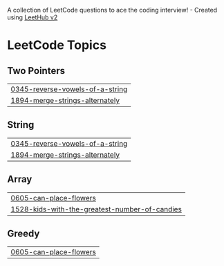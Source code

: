 A collection of LeetCode questions to ace the coding interview! - Created using [LeetHub v2](https://github.com/arunbhardwaj/LeetHub-2.0)
<!---LeetCode Topics Start-->
# LeetCode Topics
## Two Pointers
|  |
| ------- |
| [0345-reverse-vowels-of-a-string](https://github.com/PhanHoangf/leet-code/tree/master/0345-reverse-vowels-of-a-string) |
| [1894-merge-strings-alternately](https://github.com/PhanHoangf/leet-code/tree/master/1894-merge-strings-alternately) |
## String
|  |
| ------- |
| [0345-reverse-vowels-of-a-string](https://github.com/PhanHoangf/leet-code/tree/master/0345-reverse-vowels-of-a-string) |
| [1894-merge-strings-alternately](https://github.com/PhanHoangf/leet-code/tree/master/1894-merge-strings-alternately) |
## Array
|  |
| ------- |
| [0605-can-place-flowers](https://github.com/PhanHoangf/leet-code/tree/master/0605-can-place-flowers) |
| [1528-kids-with-the-greatest-number-of-candies](https://github.com/PhanHoangf/leet-code/tree/master/1528-kids-with-the-greatest-number-of-candies) |
## Greedy
|  |
| ------- |
| [0605-can-place-flowers](https://github.com/PhanHoangf/leet-code/tree/master/0605-can-place-flowers) |
<!---LeetCode Topics End-->